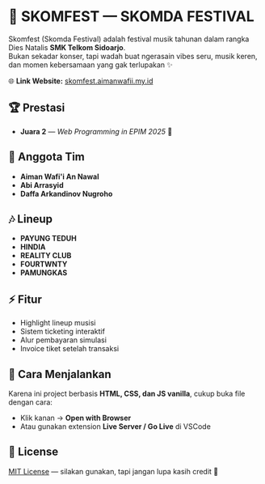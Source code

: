 # 🎉 SKOMFEST — SKOMDA FESTIVAL

Skomfest (Skomda Festival) adalah festival musik tahunan dalam rangka Dies Natalis **SMK Telkom Sidoarjo**.  
Bukan sekadar konser, tapi wadah buat ngerasain vibes seru, musik keren, dan momen kebersamaan yang gak terlupakan ✨

🌐 **Link Website:** [skomfest.aimanwafii.my.id](https://skomfest.aimanwafii.my.id)

## 🏆 Prestasi
- **Juara 2** — *Web Programming in EPIM 2025* 🎉  

## 👥 Anggota Tim
- **Aiman Wafi'i An Nawal**  
- **Abi Arrasyid**  
- **Daffa Arkandinov Nugroho**

## 🎶 Lineup
- **PAYUNG TEDUH**
- **HINDIA**
- **REALITY CLUB**
- **FOURTWNTY**
- **PAMUNGKAS**

## ⚡ Fitur
- Highlight lineup musisi  
- Sistem ticketing interaktif  
- Alur pembayaran simulasi  
- Invoice tiket setelah transaksi  

## 🚀 Cara Menjalankan
Karena ini project berbasis **HTML, CSS, dan JS vanilla**, cukup buka file dengan cara:
- Klik kanan → **Open with Browser**  
- Atau gunakan extension **Live Server / Go Live** di VSCode  

## 📜 License
[MIT License](LICENSE) — silakan gunakan, tapi jangan lupa kasih credit 🙌
